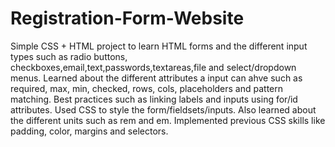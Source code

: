 # Registration-Form-Website
Simple CSS + HTML project to learn HTML forms and the different input types such as radio buttons, checkboxes,email,text,passwords,textareas,file and select/dropdown menus. Learned about the different attributes a input can ahve such as required, max, min, checked, rows, cols, placeholders and pattern matching. Best practices such as linking labels and inputs using for/id attributes.  Used CSS to style the form/fieldsets/inputs. Also learned about the different units such as rem and em. Implemented previous CSS skills like padding, color, margins and selectors.
